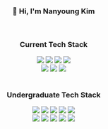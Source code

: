 

<div align="center">
  <h3>🤚 Hi, I'm Nanyoung Kim</h3>
  <br>
  <h3>Current Tech Stack</h3>
  <img src="https://img.shields.io/badge/Python-3776AB.svg?style=for-the-badge&logo=python&logoColor=ffd343" />
  <img src="https://img.shields.io/badge/Solidity-000000.svg?style=for-the-badge&logo=Solidity&logoColor=ffffff" />
  <img src="https://img.shields.io/badge/NestJS-B40404.svg?style=for-the-badge&logo=nestjs&logoColor=000000" />
  <img src="https://img.shields.io/badge/NextJS-000000.svg?style=for-the-badge&logo=next.js&logoColor=ffffff" />
  <br>
  <img src="https://img.shields.io/badge/PostgreSQL-4479A1.svg?style=for-the-badge&logo=postgresql&logoColor=ffffff" />
  <img src="https://img.shields.io/badge/MongoDB-47A248.svg?style=for-the-badge&logo=mongodb&logoColor=ffffff" />
  <img src="https://img.shields.io/badge/Supabase-3FCF8E.svg?style=for-the-badge&logo=supabase&logoColor=ffffff" />
  <br>
  <br>
  <h3>Undergraduate Tech Stack</h3>
  <img src="https://img.shields.io/badge/C++-00599c.svg?style=for-the-badge&logo=cplusplus&logoColor=ffffff" />
  <img src="https://img.shields.io/badge/Raspberry Pi-A22846.svg?style=for-the-badge&logo=raspberrypi&logoColor=ffffff" />
  <img src="https://img.shields.io/badge/Linux-FCC624.svg?style=for-the-badge&logo=linux&logoColor=000000" />
  <img src="https://img.shields.io/badge/MySQL-4479A1.svg?style=for-the-badge&logo=mysql&logoColor=ffffff" />
  <img src="https://img.shields.io/badge/Arduino-00878F.svg?style=for-the-badge&logo=arduino&logoColor=ffffff" />
  <br>
  <img src="https://img.shields.io/badge/Docker-2496ED.svg?style=for-the-badge&logo=docker&logoColor=ffffff" />
  <img src="https://img.shields.io/badge/Naver Cloud-03C75A.svg?style=for-the-badge&logo=naver&logoColor=ffffff" />
  <img src="https://img.shields.io/badge/Redis-FF4438.svg?style=for-the-badge&logo=redis&logoColor=ffffff" />
  <img src="https://img.shields.io/badge/Springboot-6DB33F.svg?style=for-the-badge&logo=springboot&logoColor=ffffff" />
  <img src="https://img.shields.io/badge/Spring Security-6DB33F.svg?style=for-the-badge&logo=springsecurity&logoColor=ffffff" />
  
</div>
